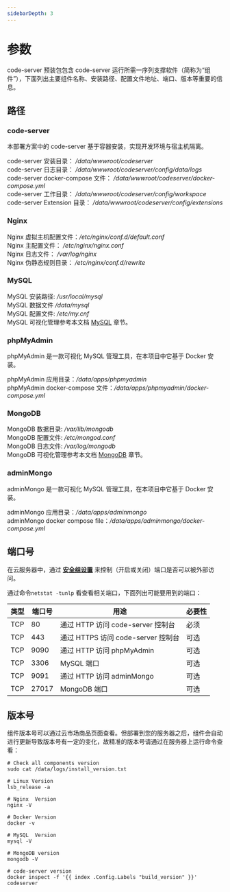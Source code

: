 ```yaml
---
sidebarDepth: 3
---
```


# 参数

code-server 预装包包含 code-server 运行所需一序列支撑软件（简称为“组件”），下面列出主要组件名称、安装路径、配置文件地址、端口、版本等重要的信息。

## 路径

### code-server

本部署方案中的 code-server 基于容器安装，实现开发环境与宿主机隔离。

code-server 安装目录： */data/wwwroot/codeserver*  
code-server 日志目录： */data/wwwroot/codeserver/config/data/logs*  
code-server docker-compose 文件： */data/wwwroot/codeserver/docker-compose.yml*  
code-server 工作目录： */data/wwwroot/codeserver/config/workspace*  
code-server Extension 目录： */data/wwwroot/codeserver/config/extensions*  

### Nginx

Nginx 虚拟主机配置文件：*/etc/nginx/conf.d/default.conf*  
Nginx 主配置文件： */etc/nginx/nginx.conf*  
Nginx 日志文件： */var/log/nginx*  
Nginx 伪静态规则目录： */etc/nginx/conf.d/rewrite*

### MySQL

MySQL 安装路径: */usr/local/mysql*  
MySQL 数据文件 */data/mysql*  
MySQL 配置文件: */etc/my.cnf*    
MySQL 可视化管理参考本文档 [MySQL](/zh/admin-mysql.md) 章节。

### phpMyAdmin

phpMyAdmin 是一款可视化 MySQL 管理工具，在本项目中它基于 Docker 安装。

phpMyAdmin 应用目录：*/data/apps/phpmyadmin*  
phpMyAdmin docker-compose 文件：*/data/apps/phpmyadmin/docker-compose.yml*  

### MongoDB

MongoDB 数据目录: */var/lib/mongodb*  
MongoDB 配置文件: */etc/mongod.conf*  
MongoDB 日志文件: */var/log/mongodb*  
MongoDB 可视化管理参考本文档 [MongoDB](/zh/admin-mongodb.md) 章节。

### adminMongo

adminMongo 是一款可视化 MySQL 管理工具，在本项目中它基于 Docker 安装。

adminMongo 应用目录：*/data/apps/adminmongo*  
adminMongo docker compose file：*/data/apps/adminmongo/docker-compose.yml*  

## 端口号

在云服务器中，通过 **[安全组设置](https://support.websoft9.com/docs/faq/zh/tech-instance.html)** 来控制（开启或关闭）端口是否可以被外部访问。 

通过命令`netstat -tunlp` 看查看相关端口，下面列出可能要用到的端口：

| 类型 | 端口号 | 用途 |  必要性 |
| --- | --- | --- | --- |
| TCP | 80 | 通过 HTTP 访问 code-server 控制台 | 必须 |
| TCP | 443 | 通过 HTTPS 访问 code-server 控制台 | 可选 |
| TCP | 9090 | 通过 HTTP 访问 phpMyAdmin | 可选 |
| TCP | 3306 | MySQL 端口 | 可选 |
| TCP | 9091 | 通过 HTTP 访问 adminMongo | 可选 |
| TCP | 27017 | MongoDB 端口 | 可选 |

## 版本号

组件版本号可以通过云市场商品页面查看。但部署到您的服务器之后，组件会自动进行更新导致版本号有一定的变化，故精准的版本号请通过在服务器上运行命令查看：

```shell
# Check all components version
sudo cat /data/logs/install_version.txt

# Linux Version
lsb_release -a

# Nginx  Version
nginx -V

# Docker Version
docker -v

# MySQL  Version
mysql -V

# MongoDB version
mongodb -V

# code-server version
docker inspect -f '{{ index .Config.Labels "build_version" }}' codeserver
```
